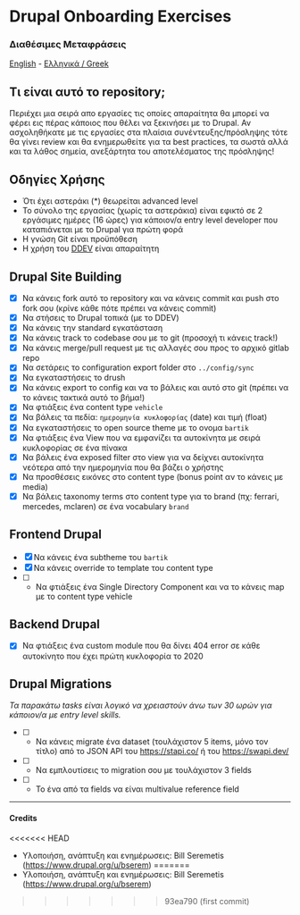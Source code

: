 # Drupal Onboarding Exercises

### Διαθέσιμες Μεταφράσεις

[English](README.md) - [Ελληνικά / Greek](README.el.md)

## Τι είναι αυτό το repository;

Περιέχει μια σειρά απο εργασίες τις οποίες απαραίτητα θα μπορεί να φέρει εις πέρας κάποιος που θέλει να ξεκινήσει με το Drupal.
Αν ασχοληθήκατε με τις εργασίες στα πλαίσια συνέντευξης/πρόσληψης τότε θα γίνει review και θα ενημερωθείτε για τα best practices,
τα σωστά αλλά και τα λάθος σημεία, ανεξάρτητα του αποτελέσματος της πρόσληψης!

## Οδηγίες Χρήσης

- Ότι έχει αστεράκι (*) θεωρείται advanced level
- Το σύνολο της εργασίας (χωρίς τα αστεράκια) είναι εφικτό σε 2 εργάσιμες ημέρες (16 ώρες) για κάποιον/α entry level developer που καταπιάνεται με το Drupal για πρώτη φορά
- Η γνώση Git είναι προϋπόθεση
- Η χρήση του [DDEV](https://github.com/ddev/ddev) είναι απαραίτητη

## Drupal Site Building

- [X] Να κάνεις fork αυτό το repository και να κάνεις commit και push στο fork σου (κρίνε κάθε πότε πρέπει να κάνεις commit)
- [X] Να στήσεις το Drupal τοπικά (με το DDEV)
- [X] Να κάνεις την standard εγκατάσταση
- [X] Να κάνεις track το codebase σου με το git (προσοχή τι κάνεις track!)
- [X] Να κάνεις merge/pull request με τις αλλαγές σου προς το αρχικό gitlab repo
- [X] Να σετάρεις το configuration export folder στο `../config/sync`
- [X] Να εγκαταστήσεις το drush
- [X] Να κάνεις export το config και να το βάλεις και αυτό στο git (πρέπει να το κάνεις τακτικά αυτό το βήμα!)
- [X] Να φτιάξεις ένα content type `vehicle`
- [X] Να βάλεις τα πεδία: `ημερομηνία κυκλοφορίας` (date) και τιμή (float)
- [X] Να εγκαταστήσεις το open source theme με το ονομα `bartik`
- [X] Να φτιάξεις ένα View που να εμφανίζει τα αυτοκίνητα με σειρά κυκλοφορίας σε ένα πίνακα
- [X] Να βάλεις ένα exposed filter στο view για να δείχνει αυτοκίνητα νεότερα από την ημερομηνία που θα βάζει ο χρήστης 
- [X] Να προσθέσεις εικόνες στο content type (bonus point αν το κάνεις με media)
- [X] Να βάλεις taxonomy terms στο content type για το brand (πχ: ferrari, mercedes, mclaren) σε ένα vocabulary `brand`

## Frontend Drupal

- [X] Να κάνεις ένα subtheme του `bartik`
- [X] Να κάνεις override το template του content type
- [ ] * Να φτιάξεις ένα Single Directory Component και να το κάνεις map με το content type vehicle

## Backend Drupal
  
- [X] Να φτιάξεις ένα custom module που θα δίνει 404 error σε κάθε αυτοκίνητο που έχει πρώτη κυκλοφορία το 2020

## Drupal Migrations

_Τα παρακάτω tasks είναι λογικό να χρειαστούν άνω των 30 ωρών για κάποιον/α με entry level skills._

- [ ] * Να κάνεις migrate ένα dataset (τουλάχιστον 5 items, μόνο τον τίτλο) από το JSON API του https://stapi.co/ ή του https://swapi.dev/
- [ ] * Να εμπλουτίσεις το migration σου με τουλάχιστον 3 fields
- [ ] * Το ένα από τα fields να είναι multivalue reference field

---

#### Credits

<<<<<<< HEAD
- Υλοποιήση, ανάπτυξη και ενημέρωσεις: Bill Seremetis (https://www.drupal.org/u/bserem)
=======
- Υλοποιήση, ανάπτυξη και ενημέρωσεις: Bill Seremetis (https://www.drupal.org/u/bserem)
>>>>>>> 93ea790 (first commit)
